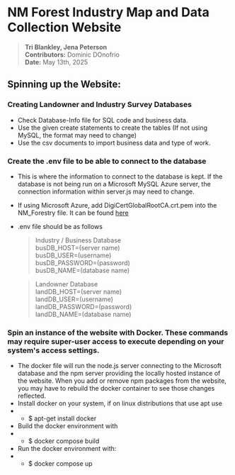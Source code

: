 # NM Forest Industry Map and Data Collection Website

> **Tri Blankley, Jena Peterson**  
> **Contributors:** Dominic DOnofrio  
> **Date:** May 13th, 2025

## Spinning up the Website:

### Creating Landowner and Industry Survey Databases

- Check Database-Info file for SQL code and business data.
- Use the given create statements to create the tables (If not using MySQL, the format may need to change)
- Use the csv documents to import business data and type of work. 

### Create the .env file to be able to connect to the database

- This is where the information to connect to the database is kept. If the database is not being run on a Microsoft MySQL Azure server, the connection information within server.js may need to change.
- If using Microsoft Azure, add DigiCertGlobalRootCA.crt.pem into the NM_Forestry file. It can be found [here](https://learn.microsoft.com/en-us/azure/mysql/flexible-server/how-to-connect-tls-ssl#download-the-public-ssl-certificate)
- .env file should be as follows

  > Industry / Business Database  
  > busDB_HOST=(server name)  
  > busDB_USER=(username)  
  > busDB_PASSWORD=(password)  
  > busDB_NAME=(database name)

  > Landowner Database  
  > landDB_HOST=(server name)  
  > landDB_USER=(username)  
  > landDB_PASSWORD=(password)  
  > landDB_NAME=(database name)


### Spin an instance of the website with Docker. These commands may require super-user access to execute depending on your system's access settings.

- The docker file will run the node.js server connecting to the Microsoft database and the npm server providing the locally hosted instance of the website. When you add or remove npm packages from the website, you may have to rebuild the docker container to see those changes reflected.
- Install docker on your system, if on linux distributions that use apt use
- - $ apt-get install docker
- Build the docker environment with
- - $ docker compose build
- Run the docker environment with:
- - $ docker compose up
